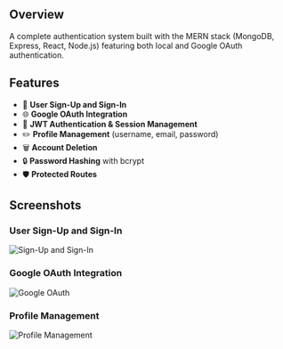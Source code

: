 ## Overview
A complete authentication system built with the MERN stack (MongoDB, Express, React, Node.js) featuring both local and Google OAuth authentication.
## Features
- 🚀 **User Sign-Up and Sign-In**
- 🌐 **Google OAuth Integration**
- 🔐 **JWT Authentication & Session Management**
- ✏️ **Profile Management** (username, email, password)
- 🗑️ **Account Deletion**
- 🔒 **Password Hashing** with bcrypt
- 🛡️ **Protected Routes**
## Screenshots

### User Sign-Up and Sign-In
![Sign-Up and Sign-In](https://github.com/user-attachments/assets/b55cac0b-a1a5-4f16-b57d-4485906e3773)

### Google OAuth Integration
![Google OAuth](https://github.com/user-attachments/assets/cdc71d55-c6eb-4ef0-b9b9-5a093d2b39f0)

### Profile Management
![Profile Management](https://github.com/user-attachments/assets/e7b5ac0c-cf2f-42e2-b82c-63661c95a3fc)

